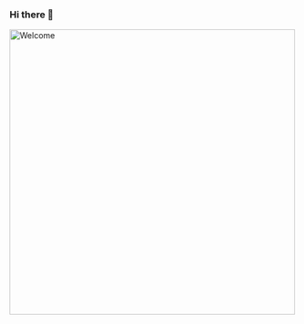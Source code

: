 ### Hi there 👋


<img alt="Welcome" src="https://64.media.tumblr.com/af637b50d57bd7027f05481bcfa073a3/tumblr_mr17rniQgf1rcoly3o2_500.gifv" width="500" />


<!--
**ErikDantas/ErikDantas** is a ✨ _special_ ✨ repository because its `README.md` (this file) appears on your GitHub profile.

Here are some ideas to get you started:




- 🔭 I’m currently working on ...
- 🌱 I’m currently learning ...
- 👯 I’m looking to collaborate on ...
- 🤔 I’m looking for help with ...
- 💬 Ask me about ...
- 📫 How to reach me: ...
- 😄 Pronouns: ...
- ⚡ Fun fact: ...
-->
